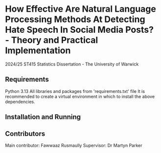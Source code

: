 # How Effective Are Natural Language Processing Methods At Detecting Hate Speech In Social Media Posts? - Theory and Practical Implementation
2024/25 ST415 Statistics Dissertation - The University of Warwick

## Requirements 
Python 3.13
All libraries and packages from 'requirements.txt' file
It is recommended to create a virtual environment in which to install the above dependencies.

## Installation and Running


## Contributors
Main contributor: Fawwaaz Rusmaully
Supervisor: Dr Martyn Parker
